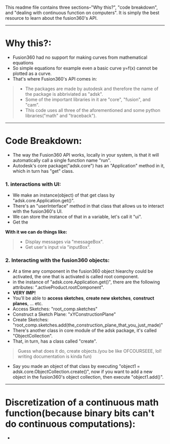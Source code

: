This readme file contains three sections–"Why this?", "code breakdown", and "dealing with continuous function on computers". It is simply the best resource to learn about the fusion360's API.
________________________________________________________________________________________________
# Why this?:
- Fusion360 had no support for making curves from mathematical equations
- So simple equations for example even a basic curve y=f(x) cannot be plotted as a curve.
- That's where Fusion360's API comes in:
> - The packages are made by autodesk and therefore the name of the package is abbriviated as "adsk".
> - Some of the important libraries in it are "core", "fusion", and "cam".
> - This code uses all three of the aforementioned and some python libraries("math" and "traceback").
________________________________________________________________________________________________
# Code Breakdown:
- The way the Fusion360 API works, locally in your system, is that it will automatically call a single function name "run".
- Autodesk's core package("adsk.core") has an "Application" method in it, which in turn has "get" class.
### 1. interactions with UI:
- We make an instance(object) of that get class by "adsk.core.Application.get()".
- There's an "userInterface" method in that class that allows us to interact with the fusion360's UI.
- We can store the instance of that in a variable, let's call it "ui".
- Get the 

**With it we can do things like:**
> - Display messages via "messageBox".
> - Get user's input via "inputBox".

### 2. Interacting with the fusion360 objects:
- At a time any component in the fusion360 object hiearchy could be activated, the one that is activated is called root component.
- in the instance of "adsk.core.Application.get()", there are the following attributes: ".activeProduct.rootComponent".
- **VERY IMP!**
-  You'll be able to **access sketches**, **create new sketches**, **construct planes**, ... etc. 
- Access Sketches: "root_comp.sketches"
- Construct a Sketch Plane: "xYConstructionPlane"
- Create Sketches: "root_comp.sketches.add(the_construction_plane_that_you_just_made)"
- There's another class in core module of the adsk package, it's called "ObjectCollection".
- That, in turn, has a class called "create".
> Guess what does it do, create objects.(you be like OFCOURSEEE, lol! writing documentation is kinda fun)

- Say you made an object of that class by executing "object1 = adsk.core.ObjectCollection.create()", now if you want to add a new object in the fusion360's object collection, then execute "object1.add()".

________________________________________________________________________________________________
# Discretization of a continuous math function(because binary bits can't do continuous computations):
- 

